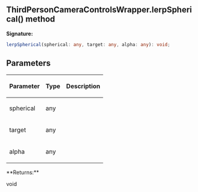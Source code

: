 
## ThirdPersonCameraControlsWrapper.lerpSpherical() method

**Signature:**

```typescript
lerpSpherical(spherical: any, target: any, alpha: any): void;
```

## Parameters

<table><thead><tr><th>

Parameter


</th><th>

Type


</th><th>

Description


</th></tr></thead>
<tbody><tr><td>

spherical


</td><td>

any


</td><td>


</td></tr>
<tr><td>

target


</td><td>

any


</td><td>


</td></tr>
<tr><td>

alpha


</td><td>

any


</td><td>


</td></tr>
</tbody></table>
**Returns:**

void

